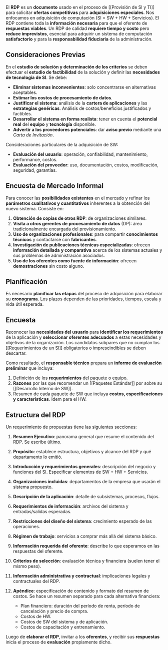 El **RDP** es un **documento** usado en el proceso de [[Provisión de SI y TI]] para solicitar **ofertas competitivas** para **adquisiciones especiales**. Nos enfocamos en adquisición de computación (SI = SW + HW + Servicios). El RDP contiene toda la **información necesaria** para que el oferente de **respuestas viables**. Un RDP de calidad **requiere tiempo y costo** pero **reduce imprevistos**, esencial para adquirir un sistema de computación **satisfactorio** y para la **responsabilidad fiduciaria** de la administración.

## Consideraciones Previas

En el **estudio de solución y determinación de los criterios** se deben efectuar el **estudio de factibilidad** de la solución y definir las **necesidades de tecnología de SI**. Se debe:

- **Eliminar sistemas inconvenientes**: solo concentrarse en alternativas aceptables.
- **Estimar los costos de procesamiento de datos**.
- **Justificar el sistema**: análisis de la **cartera de aplicaciones** y las **estrategias genéricas**. Análisis de costos/beneficios justificados y factibles.
- **Desarrollar el sistema en forma realista**: tener en cuenta el **potencial real** del **equipo** y **tecnología** disponible.
- **Advertir a los proveedores potenciales**: dar **aviso previo** mediante una _Carta de Invitación_.

Consideraciones particulares de la adquisición de SW:

- **Evaluación del usuario**: operación, confiabilidad, mantenimiento, performance, costos.
- **Evaluación del proveedor**: uso, documentación, costos, modificación, seguridad, garantías.

## Encuesta de Mercado Informal

Para conocer las **posibilidades existentes** en el mercado y refinar los **parámetros cualitativos y cuantitativos** inherentes a la obtención del nuevo sistema. Consiste en:

1. **Obtención de copias de otros RDP**: de organizaciones similares.
2. **Visita a otros gerentes de procesamiento de datos** (DP): área tradicionalmente encargada del provisionamiento.
3. **Uso de organizaciones profesionales**: para compartir **conocimientos técnicos** y contactarse con **fabricantes**.
4. **Investigación de publicaciones técnicas especializadas**: ofrecen **información detallada** **y comparativa** acerca de los sistemas actuales y sus problemas de administración asociados.
5. **Uso de los oferentes como fuente de información**: ofrecen **demostraciones** sin costo alguno.

## Planificación

Es necesario **planificar las etapas** del proceso de adquisición para elaborar su **cronograma**. Los plazos dependen de las prioridades, tiempos, escala y vida útil esperada.

## Encuesta

Reconocer las **necesidades del usuario** para **identificar los requerimientos** de la aplicación y **seleccionar oferentes adecuados** a estas necesidades y objetivos de la organización. Los candidatos subpares que no cumplan los [[Requerimientos de un SI]] obligatorios o imprescindibles se deben descartar.

Como resultado, el **responsable técnico** prepara un **informe de evaluación preliminar** que incluya:

1. Definición de los **requerimientos** del paquete o equipo.
2. **Razones** por las que recomendar un [[Paquetes Estándar]] por sobre su [[Desarrollo Interno de SW]].
3. Resumen de cada paquete de SW que incluya **costos, especificaciones y características**. Ídem para el HW.

## Estructura del RDP

Un requerimiento de propuestas tiene las siguientes secciones:

1. **Resumen Ejecutivo**: panorama general que resume el contenido del RDP. Se escribe último.
2. **Propósito**: establece estructura, objetivos y alcance del RDP y qué departamento lo emitió.
3. **Introducción y requerimientos generales**: descripción del negocio y funciones del SI. Especificar elementos de SW + HW + Servicios.
4. **Organizaciones incluidas**: departamentos de la empresa que usarán el sistema propuesto.
5. **Descripción de la aplicación**: detalle de subsistemas, procesos, flujos.
6. **Requerimientos de información**: archivos del sistema y entradas/salidas esperadas.
7. **Restricciones del diseño del sistema**: crecimiento esperado de las operaciones.
8. **Régimen de trabajo**: servicios a comprar más allá del sistema básico.
9. **Información requerida del oferente**: describe lo que esperamos en las respuestas del oferente.
10. **Criterios de selección**: evaluación técnica y financiera (suelen tener el mismo peso).
11. **Información administrativa y contractual**: implicaciones legales y contractuales del RDP.
12. **Apéndice**: especificación de contenido y formato del resumen de costos. Se hace un resumen separado para cada alternativa financiera:

    - Plan financiero: duración del período de renta, período de cancelación y precio de compra.
    - Costos de HW.
    - Costos de SW del sistema y de aplicación.
    - Costos de capacitación y entrenamiento.

Luego de **elaborar el RDP**, invitar a los **oferentes**, y recibir sus **respuestas** inicia el proceso de **evaluación** propiamente dicho.
